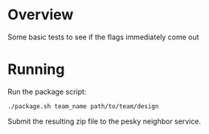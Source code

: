 # Overview

Some basic tests to see if the flags immediately come out

# Running

Run the package script:
```
./package.sh team_name path/to/team/design
```

Submit the resulting zip file to the pesky neighbor service. 